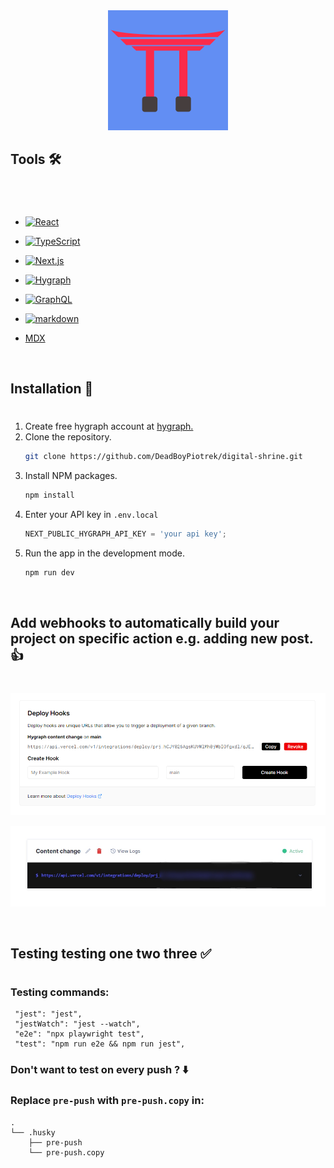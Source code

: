 <div align='center' >
 <a href="https://digital-shrine.vercel.app/">
    <img src="public/readme/android-chrome-192x192.png" alt="Logo" width="192" height="192">
  </a>
  </div>

## Tools 🛠️

#

<br>

- [![React][react.js]][react-url]
- [![TypeScript][typescript.ts]][typescript-url]
- [![Next.js][next.js]][next-url]
- [![Hygraph][hygraph.svg]][hygraph-url]
- [![GraphQL][graphql]][graphql-url]
- [![markdown][markdown]][markdown-url]
- [MDX](https://mdxjs.com/)

  <br/>

## Installation 🚀

#

1. Create free hygraph account at [hygraph.](https://hygraph.com/?utm_term=hygraph&utm_campaign=EN_GL_Brand&utm_source=adwords&utm_medium=ppc&hsa_acc=2816788452&hsa_cam=17734529757&hsa_grp=138464751243&hsa_ad=610082777931&hsa_src=g&hsa_tgt=kwd-1681477926128&hsa_kw=hygraph&hsa_mt=p&hsa_net=adwords&hsa_ver=3&gclid=CjwKCAiAwomeBhBWEiwAM43YILtwA8POgpY7YEda5XqewFaKpRzZ-TW9C82IkyXcVOXQN3kq2-fWSxoCL1gQAvD_BwE)
2. Clone the repository.
   ```sh
   git clone https://github.com/DeadBoyPiotrek/digital-shrine.git
   ```
3. Install NPM packages.
   ```sh
   npm install
   ```
4. Enter your API key in `.env.local`
   ```js
   NEXT_PUBLIC_HYGRAPH_API_KEY = 'your api key';
   ```
5. Run the app in the development mode.
   ```sh
   npm run dev
   ```

<br/>

## Add webhooks to automatically build your project on specific action e.g. adding new post. 👍

#

![vercel hook](./public/readme/vercelHook.png)

![hygraph hook](./public/readme/hygraphHook.jpg)

<br/>

## Testing testing one two three ✅

#

### Testing commands:

```
 "jest": "jest",
 "jestWatch": "jest --watch",
 "e2e": "npx playwright test",
 "test": "npm run e2e && npm run jest",
```

### Don't want to test on every push ? ⬇️

### Replace `pre-push` with `pre-push.copy` in:

```
.
└── .husky
    ├── pre-push
    └── pre-push.copy
```

[react.js]: https://img.shields.io/badge/React-20232A?style=for-the-badge&logo=react&logoColor=61DAFB
[react-url]: https://reactjs.org/
[typescript.ts]: https://img.shields.io/badge/TypeScript-20232A?style=for-the-badge&logo=typescript&logoColor=3791d2
[typescript-url]: https://www.typescriptlang.org
[next.js]: https://img.shields.io/badge/Next.js-20232A?style=for-the-badge&logo=next.js&logoColor=000000
[next-url]: https://nextjs.org/
[hygraph.svg]: https://img.shields.io/badge/Hygraph-20232A?style=for-the-badge&logo=Hygraph&logoColor=000000
[hygraph-url]: https://hygraph.com/?utm_term=hygraph&utm_campaign=EN_GL_Brand&utm_source=adwords&utm_medium=ppc&hsa_acc=2816788452&hsa_cam=17734529757&hsa_grp=138464719243&hsa_ad=610082777931&hsa_src=g&hsa_tgt=kwd-1681477926128&hsa_kw=hygraph&hsa_mt=p&hsa_net=adwords&hsa_ver=3&gclid=Cj0KCQiAn4SeBhCwARIsANeF9DI_PmhU4JrB32yu90zstilyJBQfv5aBIyr74rRdSsU1Gxi4owD0O8caAgkOEALw_wcB
[graphql]: https://img.shields.io/badge/-GraphQL-E10098?style=for-the-badge&logo=graphql&logoColor=white
[graphql-url]: https://graphql.org/
[markdown]: https://img.shields.io/badge/markdown-%23000000.svg?style=for-the-badge&logo=markdown&logoColor=white
[markdown-url]: https://www.markdownguide.org/
